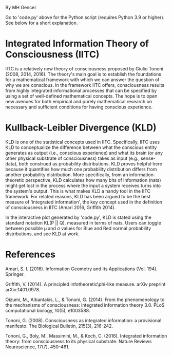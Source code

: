 By MH Gencer


Go to 'code.py' above for the Python script (requires Python 3.9 or higher). See below for a short explanation. 


# Integrated Information Theory of Consciousness (IITC)
IITC is a relatively new theory of consciousness proposed by Giulio Tononi (2008, 2014, 2016). The theory's main goal is to establish the foundations for a mathematical framework with which we can answer the question of why we are conscious. In the framework IITC offers, consciousness results from highly integrated informational processes that can be specified by using a set of well-defined mathematical concepts. The hope is to open new avenues for both empirical and purely mathematical research on necessary and sufficient conditions for having conscious experience.


# Kullback-Leibler Divergence (KLD)
KLD is one of the statistical concepts used in IITC. Specifically, IITC uses KLD to conceptualize the difference between what the conscious entity generates as output (i.e., conscious experience) and what its brain (or any other physical substrate of consciousness) takes as input (e.g., sense-data), both construed as probability distributions. KLD proves helpful here because it quantifies how much one probability distribution differs from another probability distribution. More specifically, from an information-theoretic perspective, KLD calculates how many bits of information (nats) might get lost in the process where the input a system receives turns into the system's output. This is what makes KLD a handy tool in the IITC framework. For related reasons, KLD has been argued to be the best measure of 'integrated information', the key concept used in the definition of consciousness in IITC (Amari 2016, Griffith 2014).


In the interactive plot generated by 'code.py', KLD is stated using the standard notation KL(P || Q), measured in terms of nats. Users can toggle between possible μ and σ values for Blue and Red normal probability distributions, and see KLD at work.

# References
Amari, S. I. (2016). Information Geometry and Its Applications (Vol. 194). Springer.


Griffith, V. (2014). A principled infotheoretic\phi-like measure. arXiv preprint arXiv:1401.0978.


Oizumi, M., Albantakis, L., & Tononi, G. (2014). From the phenomenology to the mechanisms of consciousness: integrated information theory 3.0. PLoS computational biology, 10(5), e1003588.


Tononi, G. (2008). Consciousness as integrated information: a provisional manifesto. The Biological Bulletin, 215(3), 216-242.


Tononi, G., Boly, M., Massimini, M., & Koch, C. (2016). Integrated information theory: from consciousness to its physical substrate. Nature Reviews Neuroscience, 17(7), 450-461.

